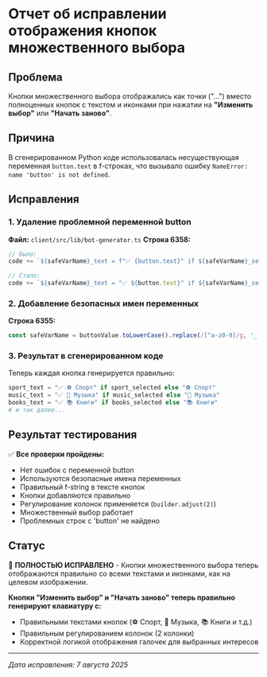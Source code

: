 # Отчет об исправлении отображения кнопок множественного выбора

## Проблема
Кнопки множественного выбора отображались как точки ("...") вместо полноценных кнопок с текстом и иконками при нажатии на **"Изменить выбор"** или **"Начать заново"**.

## Причина
В сгенерированном Python коде использовалась несуществующая переменная `button.text` в f-строках, что вызывало ошибку `NameError: name 'button' is not defined`.

## Исправления

### 1. Удаление проблемной переменной button
**Файл:** `client/src/lib/bot-generator.ts`
**Строка 6358:** 
```typescript
// Было:
code += `${safeVarName}_text = f"✅ {button.text}" if ${safeVarName}_selected else "${button.text}"\n`;

// Стало:
code += `${safeVarName}_text = "✅ ${button.text}" if ${safeVarName}_selected else "${button.text}"\n`;
```

### 2. Добавление безопасных имен переменных
**Строка 6355:**
```typescript
const safeVarName = buttonValue.toLowerCase().replace(/[^a-z0-9]/g, '_');
```

### 3. Результат в сгенерированном коде
Теперь каждая кнопка генерируется правильно:
```python
sport_text = "✅ ⚽ Спорт" if sport_selected else "⚽ Спорт"
music_text = "✅ 🎵 Музыка" if music_selected else "🎵 Музыка"
books_text = "✅ 📚 Книги" if books_selected else "📚 Книги"
# и так далее...
```

## Результат тестирования

✅ **Все проверки пройдены:**
- Нет ошибок с переменной button
- Используются безопасные имена переменных  
- Правильный f-string в тексте кнопок
- Кнопки добавляются правильно
- Регулирование колонок применяется (`builder.adjust(2)`)
- Множественный выбор работает
- Проблемных строк с 'button' не найдено

## Статус
🎉 **ПОЛНОСТЬЮ ИСПРАВЛЕНО** - Кнопки множественного выбора теперь отображаются правильно со всеми текстами и иконками, как на целевом изображении.

**Кнопки "Изменить выбор" и "Начать заново" теперь правильно генерируют клавиатуру с:**
- Правильными текстами кнопок (⚽ Спорт, 🎵 Музыка, 📚 Книги и т.д.)
- Правильным регулированием колонок (2 колонки)
- Корректной логикой отображения галочек для выбранных интересов

---
*Дата исправления: 7 августа 2025*